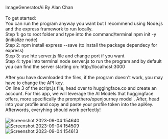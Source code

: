  ImageGeneratorAi By Alan Chan
<br />
<br />
 To get started:
<br />
You can run the program anyway you want but I recommend using Node.js and the express framework to run locally.
<br />
Step 1: go to root folder and type into the command/terminal npm init -y (initialize node)
<br />
Step 2: npm install express --save (to install the package dependecy for express)
<br />
Step 3: use hte server.js file and change port if you want 
<br />
Step 4: type into terminal node server.js to run the program and by default you can find the server starting on: http://localhost:3000
<br />
<br />
After you have downloaded the files, if the program doesn't work, you may have to change the API key. 
<br />
On line 3 of the script.js file, head over to huggingface.co and create an account. For this app, we will leverage the AI Models that huggingface offers, more specifically the prompthero/openjourney model . After, head into your profile and copy and paste your profile token into
the apiKey.
<br />
Afterwords, everyhing should work perfectly!
<br />
<br />
![Screenshot 2023-09-04 154640](https://github.com/Chanalan1/ImageGeneratorAi/assets/114122892/42806e62-6ea9-47cd-8811-8c9663d454c5)
<br />
![Screenshot 2023-09-04 154509](https://github.com/Chanalan1/ImageGeneratorAi/assets/114122892/c41a1b9f-8cee-4d8d-bf4e-f96d09f17fb4)
<br />
![Screenshot 2023-09-04 154613](https://github.com/Chanalan1/ImageGeneratorAi/assets/114122892/fc7ebe53-a505-415e-a025-aaa5346c691b)

